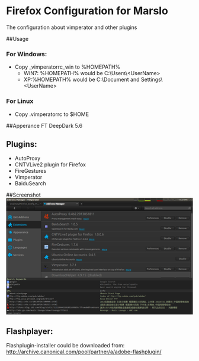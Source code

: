 Firefox Configuration for Marslo
=================

The configuration about vimperator and other plugins

##Usage
### For Windows:
- Copy _vimperatorrc_win to %HOMEPATH%
    - WIN7: %HOMEPATH% would be C:\Users\\\<UserName>
    - XP:%HOMEPATH% would be C:\Document and Settings\\\<UserName>
### For Linux
- Copy .vimperatorrc to $HOME

##Apperance
FT DeepDark 5.6

## Plugins:
- AutoProxy
- CNTVLive2 plugin for Firefox
- FireGestures
- Vimperator
- BaiduSearch

##Screenshot
![My_Firefox_Addons](https://github.com/woainvzu/Firefox_Config_Marslo/blob/master/firefox_addons.png?raw=true)

## Flashplayer:
Flashplugin-installer could be downloaded from: http://archive.canonical.com/pool/partner/a/adobe-flashplugin/
